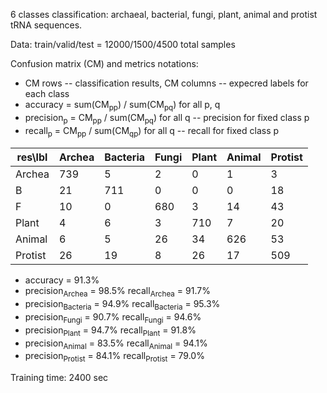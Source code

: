 6 classes classification: archaeal, bacterial, fungi, plant, animal and protist tRNA sequences.

Data: train/valid/test = 12000/1500/4500 total samples

Confusion matrix (CM) and metrics notations:

  * CM rows -- classification results, CM columns -- expecred labels for each class
  * accuracy = sum(CM<sub>pp</sub>) / sum(CM<sub>pq</sub>) for all p, q 
  * precision<sub>p</sub> = CM<sub>pp</sub> / sum(CM<sub>pq</sub>) for all q -- precision for fixed class p
  * recall<sub>p</sub> = CM<sub>pp</sub> / sum(CM<sub>qp</sub>) for all q -- recall for fixed class p
  
| res\lbl | Archea | Bacteria | Fungi | Plant | Animal | Protist |
|---------|--------|----------|-------|-------|--------|---------|
| Archea  | 739 	 | 5  	    | 2  	  | 0   	| 1   	 | 3   	   |
| B       | 21  	 | 711 	    | 0   	| 0  	  | 0   	 | 18  	   |
| F       | 10  	 | 0  	    | 680 	| 3  	  | 14   	 | 43  	   |
| Plant   | 4   	 | 6  	    | 3   	| 710 	| 7   	 | 20  	   |
| Animal  | 6  	   | 5  	    | 26 	  | 34  	| 626  	 | 53      |
| Protist | 26  	 | 19 	    | 8 	  | 26  	| 17  	 | 509 	   |

   * accuracy = 91.3%
   * precision<sub>Archea</sub> = 98.5%       recall<sub>Archea</sub> = 91.7%
   * precision<sub>Bacteria</sub> = 94.9%     recall<sub>Bacteria</sub> = 95.3%
   * precision<sub>Fungi</sub> = 90.7%        recall<sub>Fungi</sub> = 94.6%
   * precision<sub>Plant</sub> = 94.7%        recall<sub>Plant</sub> = 91.8%
   * precision<sub>Animal</sub> = 83.5%       recall<sub>Animal</sub> = 94.1%
   * precision<sub>Protist</sub> = 84.1%      recall<sub>Protist</sub> = 79.0%

Training time: 2400 sec